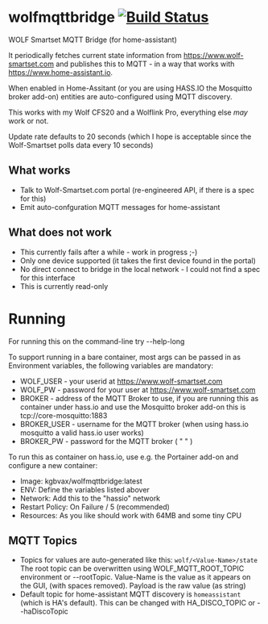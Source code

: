 # wolfmqttbridge [![Build Status](https://travis-ci.org/kgbvax/wolfmqttbridge.svg?branch=master)](https://travis-ci.org/kgbvax/wolfmqttbridge)

WOLF Smartset MQTT Bridge (for home-assistant)

It periodically fetches current state information 
from https://www.wolf-smartset.com and publishes this to MQTT - in a way that works with https://www.home-assistant.io.

When enabled in Home-Assitant (or you are using HASS.IO the Mosquitto broker add-on) entities are auto-configured using MQTT discovery.

This works with my Wolf CFS20 and a Wolflink Pro, everything else _may_ work or not.

Update rate defaults to 20 seconds (which I hope is acceptable since the Wolf-Smartset polls data every 10 seconds)
## What works
* Talk to Wolf-Smartset.com portal (re-engineered API, if there is a spec for this)
* Emit auto-confguration MQTT messages for home-assistant

## What does not work
* This currently fails after a while - work in progress ;-)
* Only one device supported (it takes the first device found in the portal)
* No direct connect to bridge in the local network - I could not find a spec for this interface
* This is currently read-only

# Running
For running this on the command-line try --help-long

To support running in a bare container, most args can be passed in as Environment variables, the following variables are mandatory:

* WOLF_USER  - your userid at  https://www.wolf-smartset.com
* WOLF_PW - password for your user at https://www.wolf-smartset.com
* BROKER - address of the MQTT Broker to use, if you are running this as container under hass.io and use the Mosquitto broker add-on this is tcp://core-mosquitto:1883 
* BROKER_USER - username for the MQTT broker (when using hass.io mosquitto a valid hass.io user works)
* BROKER_PW - password for the MQTT broker ( " " )

 
To run this as container on hass.io, use e.g. the Portainer add-on and configure a new container:
* Image: kgbvax/wolfmqttbridge:latest
* ENV: Define the variables listed abover
* Network: Add this to the "hassio" network
* Restart Policy: On Failure / 5 (recommended)
* Resources: As you like should work with 64MB and some tiny CPU

## MQTT Topics
* Topics for values are auto-generated like this: 
   ```wolf/<Value-Name>/state```
    The root topic can be overwritten using WOLF_MQTT_ROOT_TOPIC environment or --rootTopic. Value-Name is the value as it appears on the GUI, (with spaces removed).  Payload is the raw value (as string)
*  Default topic for home-assistant MQTT discovery is ```homeassistant``` (which is HA's default). This can be changed with HA_DISCO_TOPIC or --haDiscoTopic